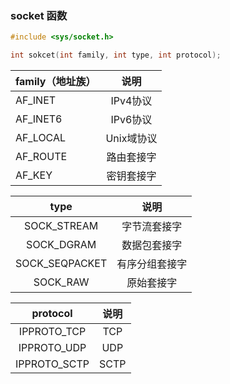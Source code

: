### socket 函数

```c
#include <sys/socket.h>

int sokcet(int family, int type, int protocol);
```

|family（地址族）|说明             |
|-------------|:---------------:|
|AF_INET    |IPv4协议             |
|AF_INET6   |IPv6协议             |
|AF_LOCAL   |Unix域协议           |
|AF_ROUTE   |路由套接字           |
|AF_KEY     |密钥套接字           |
        
|type           |说明                |
|:-------------:|:------------------:|
|SOCK_STREAM    |字节流套接字         |
|SOCK_DGRAM     |数据包套接字         |
|SOCK_SEQPACKET |有序分组套接字      |
|SOCK_RAW       |原始套接字          |

|protocol   | 说明        |
|:----------:|:-----------:|
|IPPROTO_TCP | TCP          |
|IPPROTO_UDP|   UDP         |
|IPPROTO_SCTP| SCTP         |